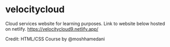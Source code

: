 # velocitycloud
Cloud services website for learning purposes. 
Link to website below hosted on netlify. 
https://velocitycloud9.netlify.app/

Credit: HTML/CSS Course by @moshhamedani
